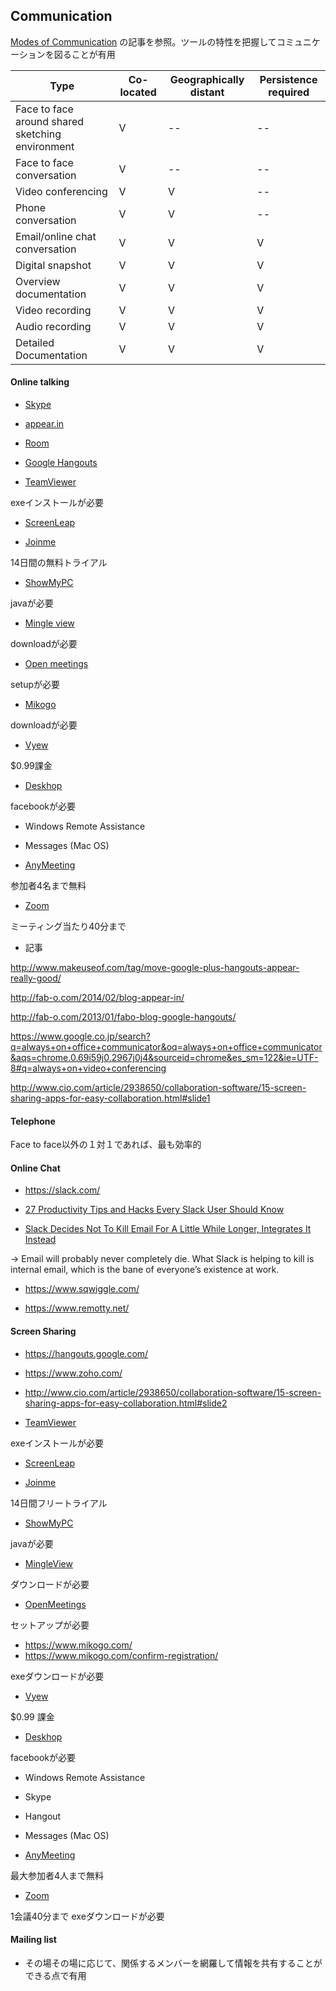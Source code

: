 ## Communication

[Modes of Communication](http://www.agilemodeling.com/essays/communication.htm) の記事を参照。ツールの特性を把握してコミュニケーションを図ることが有用


|Type | Co-located | Geographically distant|Persistence required|
| -- | -- | -- | -- |
| Face to face around shared sketching environment | V | -- | -- |
| Face to face conversation | V | -- | -- |
| Video conferencing | V | V | -- |
| Phone conversation | V | V | -- |
| Email/online chat conversation | V | V | V |
| Digital snapshot | V | V | V |
| Overview documentation | V | V | V |
| Video recording | V | V | V |
| Audio recording | V | V | V |
| Detailed Documentation | V | V | V |




#### Online talking

- [Skype](http://www.skype.com/en/)

- [appear.in](https://appear.in/)

- [Room](https://room.co/#/)

- [Google Hangouts](https://hangouts.google.com/)

- [TeamViewer](https://www.teamviewer.com/ja/index.aspx)

exeインストールが必要

- [ScreenLeap](http://www.screenleap.com/)

- [Joinme](https://join.me/)

14日間の無料トライアル

- [ShowMyPC](http://showmypc.com/)

javaが必要

- [Mingle view](http://www.mingleview.com/)

downloadが必要

- [Open meetings](http://openmeetings.apache.org/)

setupが必要

- [Mikogo](https://www.mikogo.com/)

downloadが必要

- [Vyew](http://vyew.com/s/)

$0.99課金

- [Deskhop](http://deskhopapp.com/)

facebookが必要

- Windows Remote Assistance

- Messages (Mac OS)

- [AnyMeeting](http://www.anymeeting.com/)

参加者4名まで無料

- [Zoom](https://zoom.us/pricing)

ミーティング当たり40分まで


- 記事

http://www.makeuseof.com/tag/move-google-plus-hangouts-appear-really-good/

http://fab-o.com/2014/02/blog-appear-in/

http://fab-o.com/2013/01/fabo-blog-google-hangouts/

https://www.google.co.jp/search?q=always+on+office+communicator&oq=always+on+office+communicator&aqs=chrome.0.69i59j0.2967j0j4&sourceid=chrome&es_sm=122&ie=UTF-8#q=always+on+video+conferencing

http://www.cio.com/article/2938650/collaboration-software/15-screen-sharing-apps-for-easy-collaboration.html#slide1


#### Telephone

Face to face以外の１対１であれば、最も効率的


#### Online Chat

- https://slack.com/

- [27 Productivity Tips and Hacks Every Slack User Should Know](https://premium.wpmudev.org/blog/slack-tips/)

- [Slack Decides Not To Kill Email For A Little While Longer, Integrates It Instead](http://techcrunch.com/2015/08/14/slack-decides-not-to-kill-email-for-a-little-while-longer-integrates-it-instead/)

-> Email will probably never completely die. What Slack is helping to kill is internal email, which is the bane of everyone’s existence at work.


- https://www.sqwiggle.com/

- https://www.remotty.net/


#### Screen Sharing

- https://hangouts.google.com/
- https://www.zoho.com/
- http://www.cio.com/article/2938650/collaboration-software/15-screen-sharing-apps-for-easy-collaboration.html#slide2


- [TeamViewer](https://www.teamviewer.com/ja/index.aspx)

exeインストールが必要

- [ScreenLeap](http://www.screenleap.com/)


- [Joinme](https://join.me/)

14日間フリートライアル


- [ShowMyPC](http://showmypc.com/)

javaが必要


- [MingleView](http://www.mingleview.com/)

ダウンロードが必要

- [OpenMeetings](http://openmeetings.apache.org/)

セットアップが必要


- https://www.mikogo.com/
- https://www.mikogo.com/confirm-registration/

exeダウンロードが必要


- [Vyew](http://vyew.com/s/)

$0.99 課金


- [Deskhop](http://deskhopapp.com/)

facebookが必要

- Windows Remote Assistance
- Skype
- Hangout
- Messages (Mac OS)


- [AnyMeeting](http://www.anymeeting.com/)

最大参加者4人まで無料


- [Zoom](https://zoom.us/pricing)

1会議40分まで exeダウンロードが必要






#### Mailing list

- その場その場に応じて、関係するメンバーを網羅して情報を共有することができる点で有用
